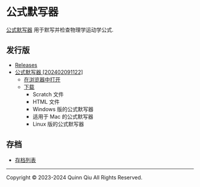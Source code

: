 # 公式默写器

[公式默写器](https://quinn0823.github.io/formula-writer/) 用于默写并检查物理学运动学公式.

## 发行版

- [Releases](https://github.com/Quinn0823/formula-writer/releases)
- [公式默写器 [202402091122]](https://github.com/Quinn0823/formula-writer/releases/tag/202402091122)
  - [在浏览器中打开](https://quinn0823.github.io/formula-writer/html/202402091122.html)
  - [下载](https://github.com/Quinn0823/formula-writer/releases/tag/202402091122)
    - Scratch 文件
    - HTML 文件
    - Windows 版的公式默写器
    - 适用于 Mac 的公式默写器
    - Linux 版的公式默写器

## 存档

- [存档列表](https://quinn0823.github.io/formula-writer/)

---

Copyright © 2023-2024 Quinn Qiu All Rights Reserved.